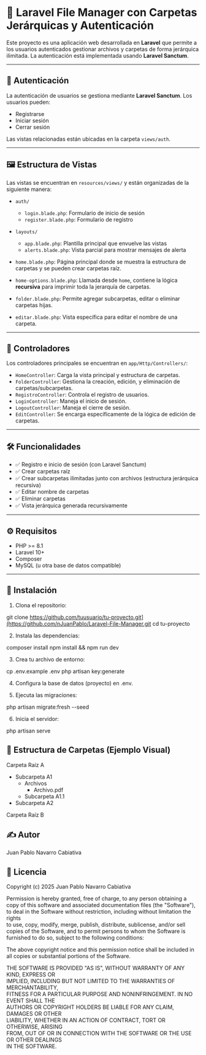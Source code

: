 # 📁 Laravel File Manager con Carpetas Jerárquicas y Autenticación

Este proyecto es una aplicación web desarrollada en **Laravel** que permite a los usuarios autenticados gestionar archivos y carpetas de forma jerárquica ilimitada. La autenticación está implementada usando **Laravel Sanctum**.

---

## 🔐 Autenticación

La autenticación de usuarios se gestiona mediante **Laravel Sanctum**. Los usuarios pueden:

- Registrarse
- Iniciar sesión
- Cerrar sesión

Las vistas relacionadas están ubicadas en la carpeta `views/auth`.

---

## 🖼️ Estructura de Vistas

Las vistas se encuentran en `resources/views/` y están organizadas de la siguiente manera:

- `auth/`
  - `login.blade.php`: Formulario de inicio de sesión
  - `register.blade.php`: Formulario de registro

- `layouts/`
  - `app.blade.php`: Plantilla principal que envuelve las vistas
  - `alerts.blade.php`: Vista parcial para mostrar mensajes de alerta

- `home.blade.php`: Página principal donde se muestra la estructura de carpetas y se pueden crear carpetas raíz.

- `home-options.blade.php`: Llamada desde `home`, contiene la lógica **recursiva** para imprimir toda la jerarquía de carpetas.

- `folder.blade.php`: Permite agregar subcarpetas, editar o eliminar carpetas hijas.

- `editar.blade.php`: Vista específica para editar el nombre de una carpeta.

---

## 🧠 Controladores

Los controladores principales se encuentran en `app/Http/Controllers/`:

- `HomeController`: Carga la vista principal y estructura de carpetas.
- `FolderController`: Gestiona la creación, edición, y eliminación de carpetas/subcarpetas.
- `RegistroController`: Controla el registro de usuarios.
- `LoginController`: Maneja el inicio de sesión.
- `LogoutController`: Maneja el cierre de sesión.
- `EditController`: Se encarga específicamente de la lógica de edición de carpetas.

---

## 🛠 Funcionalidades

- ✅ Registro e inicio de sesión (con Laravel Sanctum)
- ✅ Crear carpetas raíz
- ✅ Crear subcarpetas ilimitadas junto con archivos (estructura jerárquica recursiva)
- ✅ Editar nombre de carpetas
- ✅ Eliminar carpetas
- ✅ Vista jerárquica generada recursivamente

---

## ⚙️ Requisitos

- PHP >= 8.1
- Laravel 10+
- Composer
- MySQL (u otra base de datos compatible)

---

## 🚀 Instalación

1. Clona el repositorio:

git clone https://github.com/tuusuario/tu-proyecto.git](https://github.com/nJuanPablo/Laravel-File-Manager.git
cd tu-proyecto

2. Instala las dependencias:

composer install
npm install && npm run dev

3. Crea tu archivo de entorno:

cp .env.example .env
php artisan key:generate

4. Configura la base de datos (proyecto) en .env.

5. Ejecuta las migraciones:

php artisan migrate:fresh --seed

6. Inicia el servidor:

php artisan serve

## 📂 Estructura de Carpetas (Ejemplo Visual)

Carpeta Raíz A
   * Subcarpeta A1
        * Archivos
          * Archivo.pdf
     * Subcarpeta A1.1
   * Subcarpeta A2

Carpeta Raíz B

## ✍️ Autor
Juan Pablo Navarro Cabiativa

## 📄 Licencia

Copyright (c) 2025 Juan Pablo Navarro Cabiativa

Permission is hereby granted, free of charge, to any person obtaining a copy
of this software and associated documentation files (the "Software"), to deal
in the Software without restriction, including without limitation the rights  
to use, copy, modify, merge, publish, distribute, sublicense, and/or sell      
copies of the Software, and to permit persons to whom the Software is         
furnished to do so, subject to the following conditions:

The above copyright notice and this permission notice shall be included in     
all copies or substantial portions of the Software.

THE SOFTWARE IS PROVIDED "AS IS", WITHOUT WARRANTY OF ANY KIND, EXPRESS OR     
IMPLIED, INCLUDING BUT NOT LIMITED TO THE WARRANTIES OF MERCHANTABILITY,      
FITNESS FOR A PARTICULAR PURPOSE AND NONINFRINGEMENT. IN NO EVENT SHALL THE   
AUTHORS OR COPYRIGHT HOLDERS BE LIABLE FOR ANY CLAIM, DAMAGES OR OTHER        
LIABILITY, WHETHER IN AN ACTION OF CONTRACT, TORT OR OTHERWISE, ARISING       
FROM, OUT OF OR IN CONNECTION WITH THE SOFTWARE OR THE USE OR OTHER DEALINGS  
IN THE SOFTWARE.
